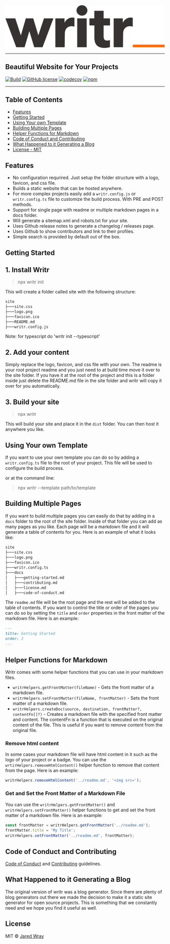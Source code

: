 ![Writr](site/logo.svg)

---

## Beautiful Website for Your Projects
[![Build](https://github.com/jaredwray/writr/actions/workflows/tests.yml/badge.svg)](https://github.com/jaredwray/writr/actions/workflows/tests.yml)
[![GitHub license](https://img.shields.io/github/license/jaredwray/writr)](https://github.com/jaredwray/writr/blob/master/LICENSE)
[![codecov](https://codecov.io/gh/jaredwray/writr/branch/master/graph/badge.svg?token=1YdMesM07X)](https://codecov.io/gh/jaredwray/writr)
[![npm](https://img.shields.io/npm/dm/writr)](https://npmjs.com/package/writr)

---
## Table of Contents
- [Features](#features)
- [Getting Started](#getting-started)
- [Using Your own Template](#using-your-own-template)
- [Building Multiple Pages](#building-multiple-pages)
- [Helper Functions for Markdown](#helper-functions-for-markdown)
- [Code of Conduct and Contributing](#code-of-conduct-and-contributing)
- [What Happened to it Generating a Blog](#what-happened-to-it-generating-a-blog)
- [License - MIT](#license)

## Features
* No configuration requrired. Just setup the folder structure with a logo, favicon, and css file. 
* Builds a static website that can be hosted anywhere.
* For more complex projects easily add a `writr.config.js` or `writr.config.ts` file to customize the build process. With PRE and POST methods. 
* Support for single page with readme or multiple markdown pages in a docs folder.
* Will generate a sitemap.xml and robots.txt for your site.
* Uses Github release notes to generate a changelog / releases page.
* Uses Github to show contributors and link to their profiles.
* Simple search is provided by default out of the box. 

## Getting Started 

## 1. Install Writr

> npx writr init

This will create a folder called site with the following structure:

```
site
├───site.css
├───logo.png
├───favicon.ico
├───README.md
├───writr.config.js
```
Note: for typescript do 'writr init --typescript'

## 2. Add your content

Simply replace the logo, favicon, and css file with your own. The readme is your root project readme and you just need to at build time move it over to the site folder. If you have it at the root of the project and this is a folder inside just delete the  README.md file in the site folder and writr will copy it over for you automatically.

## 3. Build your site

> npx writr

This will build your site and place it in the `dist` folder. You can then host it anywhere you like.

## Using Your own Template

If you want to use your own template you can do so by adding a `writr.config.ts` file to the root of your project. This file will be used to configure the build process.

or at the command line:

> npx writr --template path/to/template

## Building Multiple Pages

If you want to build multiple pages you can easily do that by adding in a `docs` folder to the root of the site folder. Inside of that folder you can add as many pages as you like. Each page will be a markdown file and it will generate a table of contents for you. Here is an example of what it looks like:

```
site
├───site.css
├───logo.png
├───favicon.ico
├───writr.config.ts
├───docs
│   ├───getting-started.md
│   ├───contributing.md
│   ├───license.md
│   ├───code-of-conduct.md
```

The `readme.md` file will be the root page and the rest will be added to the table of contents. If you want to control the title or order of the pages you can do so by setting the `title` and `order` properties in the front matter of the markdown file. Here is an example:

```md
---
title: Getting Started
order: 2
---
```

## Helper Functions for Markdown

Writr comes with some helper functions that you can use in your markdown files.
* `writrHelpers.getFrontMatter(fileName)` - Gets the front matter of a markdown file.
* `writrHelpers.setFrontMatter(fileName, frontMatter)` - Sets the front matter of a markdown file.
* `writrHelpers.createDoc(source, destination, frontMatter?, contentFn[]?)` - Creates a markdown file with the specified front matter and content. The contentFn is a function that is executed on the original content of the file. This is useful if you want to remove content from the original file.

### Remove html content

In some cases your markdown file will have html content in it such as the logo of your project or a badge. You can use the `wrtirHelpers.removeHtmlContent()` helper function to remove that content from the page. Here is an example:

```js
writrHelpers.removeHtmlContent('../readme.md', '<img src=');
```

### Get and Set the Front Matter of a Markdown File

You can use the `writrHelpers.getFrontMatter()` and `writrHelpers.setFrontMatter()` helper functions to get and set the front matter of a markdown file. Here is an example:

```js
const frontMatter = writrHelpers.getFrontMatter('../readme.md');
frontMatter.title = 'My Title';
writrHelpers.setFrontMatter('../readme.md', frontMatter);
```

## Code of Conduct and Contributing
[Code of Conduct](CODE_OF_CONDUCT.md) and [Contributing](CONTRIBUTING.md) guidelines.

## What Happened to it Generating a Blog

The original version of writr was a blog generator. Since there are plenty of blog generators out there we made the decision to make it a static site generator for open source projects. This is something that we constantly need and we hope you find it useful as well.

## License

MIT © [Jared Wray](https://jaredwray.com)
